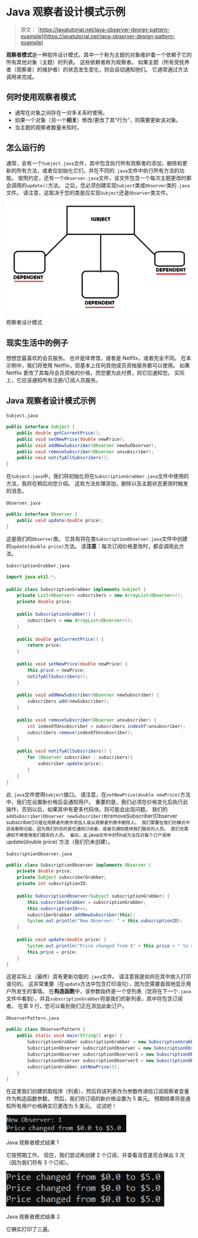 # Java 观察者设计模式示例

> 原文： [https://javatutorial.net/java-observer-design-pattern-example](https://javatutorial.net/java-observer-design-pattern-example)

**观察者模式**是一种软件设计模式，其中一个称为主题的对象维护着一个依赖于它的所有其他对象（主题）的列表。 这些依赖者称为观察者。 如果主题（所有受抚养者（观察者）的维护者）的状态发生变化，则会自动通知他们。 它通常通过方法调用来完成。

## 何时使用观察者模式

*   通常在对象之间存在一对多关系时使用。
*   如果一个对象（另一个**相关**）修改/更改了其“行为”，则需要更新该对象。
*   当主题的观察者数量未知时。

## 怎么运行的

通常，会有一个`Subject.java`文件，其中包含执行所有观察者的添加，删除和更新的所有方法，或者仅初始化它们，并在不同的`.java`文件中执行所有方法的功能。 按照约定，还有一个`Observer.java`文件，该文件包含一个每次主题更改时都会调用的`update()`方法。 之后，您必须创建实现`Subject`类或`Observer`类的`.java`文件。 请注意，这取决于您的类是应实现`Subject`还是`Observer`类文件。

![Observer design pattern](img/585385bf3232e66f9dbf2fd9e9663c1b.jpg)

观察者设计模式

## 现实生活中的例子

想想您最喜欢的会员服务。 也许是体育馆，或者是 Netflix，或者完全不同。 在本示例中，我们将使用 Netflix，但基本上任何其他成员资格服务都可以使用。 如果 Netflix 更改了其每月会员资格的价格，而您要为此付费，则它应通知您。 实际上，它应该通知所有注册/订阅人员服务。

## Java 观察者设计模式示例

`Subject.java`

```java
public interface Subject {
    public double getCurrentPrice();
    public void setNewPrice(double newPrice);
    public void addNewSubscriber(Observer newSuObserver);
    public void removeSubscriber(Observer unsubscriber);
    public void notifyAllSubscribers();
}
```

在`Subject.java`中，我们将初始化将在`SubscriptionGrabber.java`文件中使用的方法，我将在稍后向您介绍。 这些方法处理添加，删除以及主题状态更改时触发的消息。

`Observer.java`

```java
public interface Observer {
    public void update(double price);
}
```

这是我们的`Observer`类。 它具有将在类`SubscriptionObserver.java`文件中创建的`update(double price)`方法。 请**注意**：每次订阅价格更改时，都会调用此方法。

`SubscriptionGrabber.java`

```java
import java.util.*;

public class SubscriptionGrabber implements Subject { 
    private List<Observer> subscribers = new ArrayList<Observer>();
    private double price;

    public SubscriptionGrabber() {
        subscribers = new ArrayList<Observer>();
    }

    public double getCurrentPrice() {
        return price;
    }

    public void setNewPrice(double newPrice) {
        this.price = newPrice;
        notifyAllSubscribers();
    }

    public void addNewSubscriber(Observer newSubscriber) {
        subscribers.add(newSubscriber);
    }

    public void removeSubscriber(Observer unsubscriber) {
        int indexOfUnsubscriber = subscribers.indexOf(unsubscriber);
        subscribers.remove(indexOfUnsubscriber);
    }

    public void notifyAllSubscribers() {
        for (Observer subscriber : subscribers){
            subscriber.update(price);
        }
    }
}

```

此`.java`文件使用`Subject`接口。 请注意，在`setNewPrice(double newPrice)`方法中，我们在设置新价格后会通知用户。 重要的是，我们必须在价格变化后执行此操作，否则以后，如果其中有更多代码块，则可能会出现问题。 我们的`addSubscriber(Observer newSubscriber)和`removeSubscriber(Observer subscriber)`只是在观察者列表中添加人或从观察者列表中删除人。 我们需要在我们的模式中具有删除功能，因为我们的目的是仅通知订阅者，或者仅通知使用我们服务的人员。 我们无需通知不再使用我们服务的人员。 最后，此`.java`文件中的`final`方法仅对每个订户调用`update(double price)`方法（我们仍未创建）。

`SubscriptionObserver.java`

```java
public class SubscriptionObserver implements Observer {
    private double price;
    private Subject subscriberGrabber;
    private int subscriptionID;

    public SubscriptionObserver(Subject subscriptionGrabber) {
        this.subscriberGrabber = subscriptionGrabber;
        this.subscriptionID+=1;
        subscriberGrabber.addNewSubscriber(this);
        System.out.println("New Observer: " + this.subscriptionID);
    }

    public void update(double price) {
        System.out.println("Price changed from $" + this.price + " to $" + price);
        this.price = price;  
    }
}

```

这是实际上（最终）具有更新功能的`.java`文件。 请注意我是如何在其中放入打印语句的。 这非常重要（在`update`方法中包含打印语句），因为您需要直观地显示用户所发生的事情。 在**构造函数**中，该参数始终是一个空列表（您将在下一个`.java`文件中看到），并且`subscriptionGrabber`将是我们的新列表，其中将包含订阅者。 在第 9 行，您可以看到我们正在添加此新订户。

`ObserverPattern.java`

```java
public class ObserverPattern {
    public static void main(String[] args) {
        SubscriptionGrabber subscriptionGrabber = new SubscriptionGrabber();
        SubscriptionObserver subscriptionObserver = new SubscriptionObserver(subscriptionGrabber);
        SubscriptionObserver subscriptionObserver2 = new SubscriptionObserver(subscriptionGrabber);
        SubscriptionObserver subscriptionObserver3 = new SubscriptionObserver(subscriptionGrabber);
        subscriptionGrabber.setNewPrice(5);
    }
}

```

在这里我们创建抓取程序（列表），然后将该列表作为参数传递给订阅观察者变量作为构造函数参数。 然后，我们将订阅的新价格设置为 5 美元。 预期结果将是通知所有用户价格确实已更改为 5 美元。 试试吧！

![Java observer pattern result 1](img/093de2437ac3b8a8bbdf8c8a642718cb.jpg)

Java 观察者模式结果 1

它按预期工作。 现在，我们尝试再创建 2 个订阅，并查看消息是否会弹出 3 次（因为我们将有 3 个订阅）。

![Java observer pattern result 2](img/cfc1bae16d0468d1510d715f1a929c61.jpg)

Java 观察者模式结果 2

它确实打印了三遍。